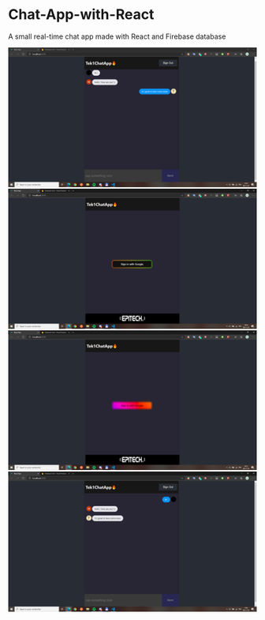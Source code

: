 # Chat-App-with-React
A small real-time chat app made with React and Firebase database

![alt text](https://github.com/noe-gif/noe-gif/blob/main/Capture%20d%E2%80%99%C3%A9cran%20(350).png) ![alt text](https://github.com/noe-gif/noe-gif/blob/main/Capture%20d%E2%80%99%C3%A9cran%20(351).png) ![alt text](https://github.com/noe-gif/noe-gif/blob/main/Capture%20d%E2%80%99%C3%A9cran%20(352).png)![alt text](https://github.com/noe-gif/noe-gif/blob/main/Capture%20d%E2%80%99%C3%A9cran%20(354).png)
